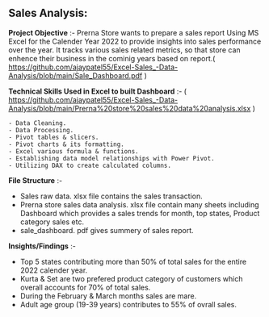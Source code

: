 ## Sales Analysis:

**Project Objective** :- Prerna Store wants to prepare a sales report Using MS Excel for the Calender Year 2022 to provide insights into sales performance over the year. It tracks various sales related metrics, so that store can enhence their business in the cominig years based on report.( https://github.com/ajaypatel55/Excel-Sales_-Data-Analysis/blob/main/Sale_Dashboard.pdf )

**Technical Skills Used in Excel to built Dashboard** :- ( https://github.com/ajaypatel55/Excel-Sales_-Data-Analysis/blob/main/Prerna%20store%20sales%20data%20analysis.xlsx )
    
    - Data Cleaning.
    - Data Processing.
    - Pivot tables & slicers.
    - Pivot charts & its formatting.
    - Excel various formula & functions.
    - Establishing data model relationships with Power Pivot.
    - Utilizing DAX to create calculated columns.

 **File Structure** :-
    
  - Sales raw data. xlsx file contains the sales transaction.
  - Prerna store sales data analysis. xlsx file contain many sheets including Dashboard which provides a sales trends for month, top states, Product category  sales 
    etc.
  - sale_dashboard. pdf gives summery of sales report.

**Insights/Findings** :-
  
   - Top 5 states contributing more than 50% of total sales for the entire 2022 calender year.
   - Kurta & Set are two prefered product category of customers which overall accounts for 70% of total sales.
   - During the February & March months sales are mare.
   - Adult age group (19-39 years) contributes to 55% of ovrall sales.
